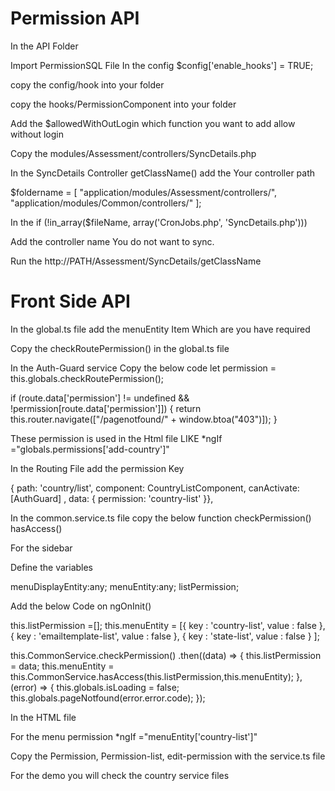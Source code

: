 # Permission API

In the API Folder 

Import  PermissionSQL File 
In the config 
$config['enable_hooks'] = TRUE;

copy the config/hook into your folder

copy the hooks/PermissionComponent into your folder

Add the $allowedWithOutLogin which function you want to add allow without login

Copy the modules/Assessment/controllers/SyncDetails.php

In the SyncDetails Controller getClassName() add the Your controller path

 $foldername = [
                "application/modules/Assessment/controllers/",
                "application/modules/Common/controllers/"
            ];


In the  if (!in_array($fileName, array('CronJobs.php', 'SyncDetails.php'))) 

Add the controller name You do not want to sync.

Run the http://PATH/Assessment/SyncDetails/getClassName


# Front Side API


In the global.ts file add the menuEntity Item Which are you have required


Copy the checkRoutePermission() in the global.ts file

In the Auth-Guard service Copy the below code
let permission = this.globals.checkRoutePermission();

if (route.data['permission'] != undefined && !permission[route.data['permission']]) {
    return this.router.navigate(["/pagenotfound/" + window.btoa("403")]);
}

These permission is used in the Html file LIKE  *ngIf ="globals.permissions['add-country']"

In the Routing File add the permission Key

  { path: 'country/list', component: CountryListComponent, canActivate: [AuthGuard] , data: {
                permission: 
                   'country-list'
            }},
    

In the common.service.ts file copy the below function
checkPermission()
hasAccess()


For the sidebar

Define the variables

menuDisplayEntity:any;
menuEntity:any;
listPermission;

Add the below Code on ngOnInit()

this.listPermission =[];
this.menuEntity = [{
    key : 'country-list',
    value : false
},
{
    key : 'emailtemplate-list',
    value : false
},
{
    key : 'state-list',
    value : false
}
];

this.CommonService.checkPermission()
.then((data) => {
    this.listPermission = data;
    this.menuEntity = this.CommonService.hasAccess(this.listPermission,this.menuEntity);
},
    (error) => {
    this.globals.isLoading = false;
    this.globals.pageNotfound(error.error.code);
});


In the HTML file

For the menu permission  *ngIf ="menuEntity['country-list']"


Copy the Permission, Permission-list, edit-permission with the service.ts file

For the demo you will check the country service files


   










